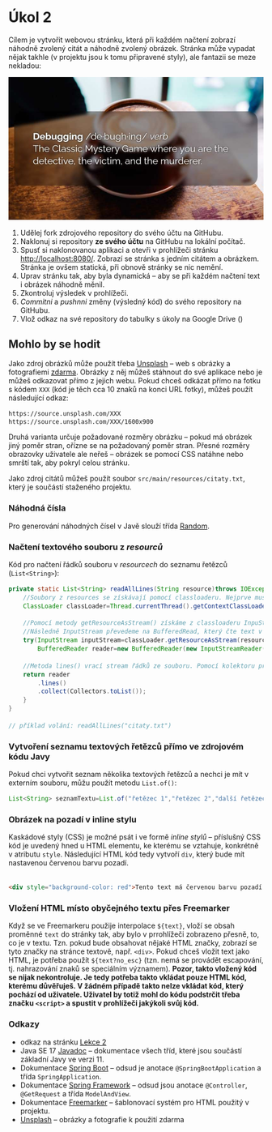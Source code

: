 # Úkol 2

Cílem je vytvořit webovou stránku, která při každém načtení zobrazí náhodně zvolený citát a náhodně zvolený obrázek. Stránka může vypadat nějak takhle
(v projektu jsou k tomu připravené styly), ale fantazii se meze nekladou:

![screenshot](screenshot.jpg)

1. Udělej fork zdrojového repository do svého účtu na GitHubu.
1. Naklonuj si repository **ze svého účtu** na GitHubu na lokální počítač.
1. Spusť si naklonovanou aplikaci a otevři v prohlížeči stránku [http://localhost:8080/](http://localhost:8080/). Zobrazí se stránka s jedním citátem a
   obrázkem. Stránka je ovšem statická, při obnově stránky se nic nemění.
1. Uprav stránku tak, aby byla dynamická – aby se při každém načtení text i obrázek náhodně měnil.
1. Zkontroluj výsledek v prohlížeči.
1. *Commitni* a *pushnni* změny (výsledný kód) do svého repository na GitHubu.
1. Vlož odkaz na své repository do tabulky s úkoly na Google Drive ()

## Mohlo by se hodit

Jako zdroj obrázků může použít třeba [Unsplash](https://unsplash.com) – web s obrázky a fotografiemi [zdarma](https://unsplash.com/license). Obrázky z něj můžeš
stáhnout do své aplikace nebo je můžeš odkazovat přímo z jejich webu. Pokud chceš odkázat přímo na fotku s kódem `XXX` (kód je těch cca 10 znaků na konci URL
fotky), můžeš použít následující odkaz:

```
https://source.unsplash.com/XXX
https://source.unsplash.com/XXX/1600x900
```

Druhá varianta určuje požadované rozměry obrázku – pokud má obrázek jiný poměr stran, ořízne se na požadovaný poměr stran. Přesné rozměry obrazovky uživatele
ale neřeš – obrázek se pomocí CSS natáhne nebo smrští tak, aby pokryl celou stránku.

Jako zdroj citátů můžeš použít soubor `src/main/resources/citaty.txt`, který je součástí staženého projektu.

### Náhodná čísla

Pro generování náhodných čísel v Javě slouží třída [Random](https://docs.oracle.com/en/java/javase/11/docs/api/java.base/java/util/Random.html).

### Načtení textového souboru z *resourců*

Kód pro načtení řádků souboru v *resourcech* do seznamu řetězců (`List<String>`):

```java
private static List<String> readAllLines(String resource)throws IOException{
    //Soubory z resources se získávají pomocí classloaderu. Nejprve musíme získat aktuální classloader.
    ClassLoader classLoader=Thread.currentThread().getContextClassLoader();

    //Pomocí metody getResourceAsStream() získáme z classloaderu InpuStream, který čte z příslušného souboru.
    //Následně InputStream převedeme na BufferedRead, který čte text v kódování UTF-8 
    try(InputStream inputStream=classLoader.getResourceAsStream(resource);
        BufferedReader reader=new BufferedReader(new InputStreamReader(inputStream,StandardCharsets.UTF_8))){

    //Metoda lines() vrací stream řádků ze souboru. Pomocí kolektoru převedeme Stream<String> na List<String>.
    return reader
        .lines()
        .collect(Collectors.toList());
    }
}

// příklad volání: readAllLines("citaty.txt")
```

### Vytvoření seznamu textových řetězců přímo ve zdrojovém kódu Javy

Pokud chci vytvořit seznam několika textových řetězců a nechci je mít v externím souboru, můžu použít metodu `List.of()`:

```java
List<String> seznamTextu=List.of("řetězec 1","řetězec 2","další řetězec","ještě jiný řetězec");
```

### Obrázek na pozadí v inline stylu

Kaskádové styly (CSS) je možné psát i ve formě *inline stylů* – příslušný CSS kód je uvedený hned u HTML elementu, ke kterému se vztahuje, konkrétně v atributu
`style`. Následující HTML kód tedy vytvoří `div`, který bude mít nastavenou červenou barvu pozadí.

```html

<div style="background-color: red">Tento text má červenou barvu pozadí.</div>
```

### Vložení HTML místo obyčejného textu přes Freemarker

Když se ve Freemarkeru použije interpolace `${text}`, vloží se obsah proměnné `text` do stránky tak, aby bylo v prrohlížeči zobrazeno přesně, to, co je v textu.
Tzn. pokud bude obsahovat nějaké HTML značky, zobrazí se tyto značky na stránce textově, např. `<div>`.
Pokud chceš vložit text jako HTML, je potřeba použít `${text?no_esc}` (tzn. nemá se provádět escapování, tj. nahrazování znaků se speciálním významem).
**Pozor, takto vložený kód se nijak nekontroluje.
Je tedy potřeba takto vkládat pouze HTML kód, kterému důvěřuješ.
V žádném případě takto nelze vkládat kód, který pochází od uživatele.
Uživatel by totiž mohl do kódu podstrčit třeba značku `<script>` a spustit v prohlížeči jakýkoli svůj kód.**

### Odkazy

* odkaz na stránku [Lekce 2](https://java.czechitas.cz/2022-podzim/java-2-online/lekce-2.html)
* Java SE 17 [Javadoc](https://docs.oracle.com/en/java/javase/17/docs/api/java.base/) – dokumentace všech tříd, které jsou součástí základní Javy ve verzi 11.
* Dokumentace [Spring Boot](https://spring.io/projects/spring-boot#learn) – odsud je anotace `@SpringBootApplication` a třída `SpringApplication`.
* Dokumentace [Spring Framework](https://spring.io/projects/spring-framework#learn) – odsud jsou anotace `@Controller`, `@GetRequest` a třída `ModelAndView`.
* Dokumentace [Freemarker](https://freemarker.apache.org/docs/index.html) – šablonovací systém pro HTML použitý v projektu.
* [Unsplash](https://unsplash.com) – obrázky a fotografie k použití zdarma
